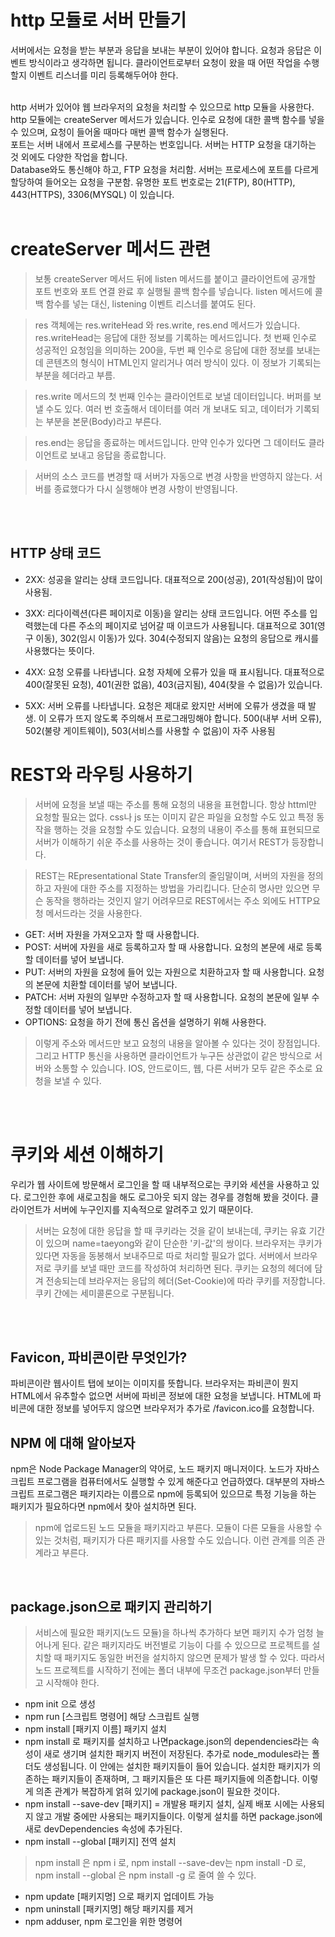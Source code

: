 <!-- Heading -->
# http 모듈로 서버 만들기

서버에서는 요청을 받는 부분과 응답을 보내는 부분이 있어야 합니다. 요청과 응답은 이벤트 방식이라고 생각하면 됩니다. 클라이언트로부터 요청이 왔을 때 어떤 작업을 수행할지 이벤트 리스너를 미리 등록해두어야 한다.

<br>
http 서버가 있어야 웹 브라우저의 요청을 처리할 수 있으므로 http 모듈을 사용한다. http 모듈에는 createServer 메서드가 있습니다. 인수로 요청에 대한 콜백 함수를 넣을 수 있으며, 요청이 들어올 때마다 매번 콜백 함수가 실행된다.

<br>
포트는 서버 내에서 프로세스를 구분하는 번호입니다. 서버는 HTTP 요청을 대기하는 것 외에도 다양한 작업을 합니다.
<br>
Database와도 통신해야 하고, FTP 요청을 처리함. 서버는 프로세스에 포트를 다르게 할당하여 들어오는 요청을 구분함. 유명한 포트 번호로는 21(FTP), 80(HTTP), 443(HTTPS), 3306(MYSQL) 이 있습니다.

<br>
<br>

<!-- Heading -->
# createServer 메서드 관련
<!-- Quote -->
> 보통 createServer 메서드 뒤에 listen 메서드를 붙이고 클라이언트에 공개할 포트 번호와 포트 연결 완료 후 실행될 콜백 함수를 넣습니다. listen 메서드에 콜백 함수를 넣는 대신, listening 이벤트 리스너를 붙여도 된다.

> res 객체에는 res.writeHead 와 res.write, res.end 메서드가 있습니다. res.writeHead는 응답에 대한 정보를 기록하는 메서드입니다. 첫 번째 인수로 성공적인 요청임을 의미하는 200을, 두번 째 인수로 응답에 대한 정보를 보내는데 콘텐츠의 형식이 HTML인지 알리거나 여러 방식이 있다. 이 정보가 기록되는 부분을 헤더라고 부름.

> res.write 메서드의 첫 번째 인수는 클라이언트로 보낼 데이터입니다. 버퍼를 보낼 수도 있다. 여러 번 호출해서 데이터를 여러 개 보내도 되고, 데이터가 기록되는 부분을 본문(Body)라고 부른다.

>res.end는 응답을 종료하는 메서드입니다. 만약 인수가 있다면 그 데이터도 클라이언트로 보내고 응답을 종료합니다.

> 서버의 소스 코드를 변경할 때 서버가 자동으로 변경 사항을 반영하지 않는다. 서버를 종료했다가 다시 실행해야 변경 사항이 반영됩니다.

<br>
<br>

<!-- Heading -->
## HTTP 상태 코드
<!-- Bullet List -->
* 2XX: 성공을 알리는 상태 코드입니다. 대표적으로 200(성공), 201(작성됨)이 많이 사용됨.
* 3XX: 리다이렉션(다른 페이지로 이동)을 알리는 상태 코드입니다. 어떤 주소를 입력했는데 다른 주소의 페이지로 넘어갈 때 이코드가 사용됩니다. 대표적으로 301(영구 이동), 302(임시 이동)가 있다. 304(수정되지 않음)는 요청의 응답으로 캐시를 사용했다는 뜻이다.

* 4XX: 요청 오류를 나타냅니다. 요청 자체에 오류가 있을 때 표시됩니다. 대표적으로 400(잘못된 요청), 401(권한 없음), 403(금지됨), 404(찾을 수 없음)가 있습니다.

* 5XX: 서버 오류를 나타냅니다. 요청은 제대로 왔지만 서버에 오류가 생겼을 때 발생. 이 오류가 뜨지 않도록 주의해서 프로그래밍해야 합니다. 500(내부 서버 오류), 502(불량 게이트웨이), 503(서비스를 사용할 수 없음)이 자주 사용됨

<!-- Heading -->
# REST와 라우팅 사용하기

<!-- Bullet list -->
> 서버에 요청을 보낼 때는 주소를 통해 요청의 내용을 표현합니다. 항상 httml만 요청할 필요는 없다. css나 js 또는 이미지 같은 파일을 요청할 수도 있고 특정 동작을 행하는 것을 요청할 수도 있습니다. 요청의 내용이 주소를 통해 표현되므로 서버가 이해하기 쉬운 주소를 사용하는 것이 좋습니다. 여기서 REST가 등장합니다.

> REST는 REpresentational State Transfer의 줄임말이며, 서버의 자원을 정의하고 자원에 대한 주소를 지정하는 방법을 가리킵니다. 단순히 명사만 있으면 무슨 동작을 행하라는 것인지 알기 어려우므로 REST에서는 주소 외에도 HTTP요청 메서드라는 것을 사용한다.

* GET: 서버 자원을 가져오고자 할 때 사용합니다.
* POST: 서버에 자원을 새로 등록하고자 할 때 사용합니다. 요청의 본문에 새로 등록할 데이터를 넣어 보냅니다.
* PUT: 서버의 자원을 요청에 들어 있는 자원으로 치환하고자 할 때 사용합니다. 요청의 본문에 치환할 데이터를 넣어 보냅니다.
* PATCH: 서버 자원의 일부만 수정하고자 할 때 사용합니다. 요청의 본문에 일부 수정할 데이터를 넣어 보냅니다.
* OPTIONS: 요청을 하기 전에 통신 옵션을 설명하기 위해 사용한다.

> 이렇게 주소와 메서드만 보고 요청의 내용을 알아볼 수 있다는 것이 장점입니다. 그리고 HTTP 통신을 사용하면 클라이언트가 누구든 상관없이 같은 방식으로 서버와 소통할 수 있습니다. IOS, 안드로이드, 웹, 다른 서버가 모두 같은 주소로 요청을 보낼 수 있다.

<br>
<br>

<!-- Heading -->
# 쿠키와 세션 이해하기

우리가 웹 사이트에 방문해서 로그인을 할 때 내부적으로는 쿠키와 세션을 사용하고 있다. 로그인한 후에 새로고침을 해도 로그아웃 되지 않는 경우를 경험해 봤을 것이다. 클라이언트가 서버에 누구인지를 지속적으로 알려주고 있기 때문이다.

> 서버는 요청에 대한 응답을 할 때 쿠키라는 것을 같이 보내는데, 쿠키는 유효 기간이 있으며 name=taeyong와 같이 단순한 '키-값'의 쌍이다. 브라우저는 쿠키가 있다면 자동을 동봉해서 보내주므로 따로 처리할 필요가 없다. 서버에서 브라우저로 쿠키를 보낼 때만 코드를 작성하여 처리하면 된다. 쿠키는 요청의 헤더에 담겨 전송되는데 브라우저는 응답의 헤더(Set-Cookie)에 따라 쿠키를 저장합니다. 쿠키 간에는 세미콜론으로 구분됩니다.

<br>
<br>

## Favicon, 파비콘이란 무엇인가?
파비콘이란 웹사이트 탭에 보이는 이미지를 뜻합니다. 브라우저는 파비콘이 뭔지 HTML에서 유추할수 없으면 서버에 파비콘 정보에 대한 요청을 보냅니다. HTML에 파비콘에 대한 정보를 넣어두지 않으면 브라우저가 추가로 /favicon.ico를 요청합니다.


## NPM 에 대해 알아보자

npm은 Node Package Manager의 약어로, 노드 패키지 매니저이다. 노드가 자바스크립트 프로그램을 컴퓨터에서도 실행할 수 있게 해준다고 언급하였다. 대부분의 자바스크립트 프로그램은 패키지라는 이름으로 npm에 등록되어 있으므로 특정 기능을 하는 패키지가 필요하다면 npm에서 찾아 설치하면 된다.

>npm에 업로드된 노드 모듈을 패키지라고 부른다. 모듈이 다른 모듈을 사용할 수 있는 것처럼, 패키지가 다른 패키지를 사용할 수도 있습니다. 이런 관계를 의존 관계라고 부른다.

<BR>

## package.json으로 패키지 관리하기

>서비스에 필요한 패키지(노드 모듈)을 하나씩 추가하다 보면 패키지 수가 엄청 늘어나게 된다. 같은 패키지라도 버전별로 기능이 다를 수 있으므로 프로젝트를 설치할 때 패키지도 동일한 버전을 설치하지 않으면 문제가 발생 할 수 있다. 따라서 노드 프로젝트를 시작하기 전에는 폴더 내부에 무조건 package.json부터 만들고 시작해야 한다.

<!-- Bullet List -->
* npm init 으로 생성
* npm run [스크립트 명령어] 해당 스크립트 실행
* npm install [패키지 이름] 패키지 설치
* npm install 로 패키지를 설치하고 나면package.json의 dependencies라는 속성이 새로 생기며 설치한 패키지 버전이 저장된다. 추가로 node_modules라는 폴더도 생성됩니다. 이 안에는 설치한 패키지들이 들어 있습니다. 설치한 패키지가 의존하는 패키지들이 존재하며, 그 패키지들은 또 다른 패키지들에 의존합니다. 이렇게 의존 관계가 복잡하게 얽혀 있기에 package.json이 필요한 것이다.
* npm install --save-dev [패키지] = 개발용 패키지 설치, 실제 배포 시에는 사용되지 않고 개발 중에만 사용되는 패키지들이다. 이렇게 설치를 하면 package.json에 새로 devDependencies 속성에 추가된다.
* npm install --global [패키지] 전역 설치

> npm install 은 npm i 로, npm install --save-dev는 npm install -D 로, npm install --global 은 npm install -g 로 줄여 쓸 수 있다.

* npm update [패키지명] 으로 패키지 업데이트 가능
* npm uninstall [패키지명] 해당 패키지를 제거
* npm adduser,  npm 로그인을 위한 명령어


